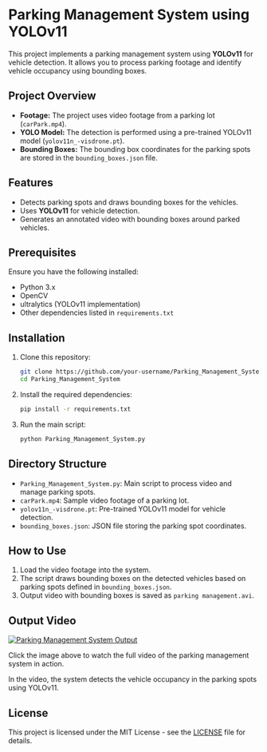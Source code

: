 # Parking Management System using YOLOv11

This project implements a parking management system using **YOLOv11** for vehicle detection. It allows you to process parking footage and identify vehicle occupancy using bounding boxes.

## Project Overview

- **Footage:** The project uses video footage from a parking lot (`carPark.mp4`).
- **YOLO Model:** The detection is performed using a pre-trained YOLOv11 model (`yolov11n_-visdrone.pt`).
- **Bounding Boxes:** The bounding box coordinates for the parking spots are stored in the `bounding_boxes.json` file.

## Features

- Detects parking spots and draws bounding boxes for the vehicles.
- Uses **YOLOv11** for vehicle detection.
- Generates an annotated video with bounding boxes around parked vehicles.

## Prerequisites

Ensure you have the following installed:
- Python 3.x
- OpenCV
- ultralytics (YOLOv11 implementation)
- Other dependencies listed in `requirements.txt`

## Installation

1. Clone this repository:
    ```bash
    git clone https://github.com/your-username/Parking_Management_System.git
    cd Parking_Management_System
    ```

2. Install the required dependencies:
    ```bash
    pip install -r requirements.txt
    ```

3. Run the main script:
    ```bash
    python Parking_Management_System.py
    ```

## Directory Structure

- `Parking_Management_System.py`: Main script to process video and manage parking spots.
- `carPark.mp4`: Sample video footage of a parking lot.
- `yolov11n_-visdrone.pt`: Pre-trained YOLOv11 model for vehicle detection.
- `bounding_boxes.json`: JSON file storing the parking spot coordinates.

## How to Use

1. Load the video footage into the system.
2. The script draws bounding boxes on the detected vehicles based on parking spots defined in `bounding_boxes.json`.
3. Output video with bounding boxes is saved as `parking management.avi`.

## Output Video

[![Parking Management System Output](docs/output.jpg)](parking_management_output.mp4)

Click the image above to watch the full video of the parking management system in action.

In the video, the system detects the vehicle occupancy in the parking spots using YOLOv11.


## License

This project is licensed under the MIT License - see the [LICENSE](LICENSE) file for details.
